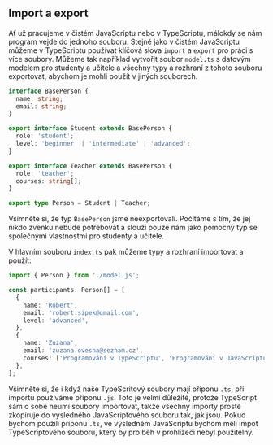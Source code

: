 ## Import a export

Ať už pracujeme v čistém JavaScriptu nebo v TypeScriptu, málokdy se nám program vejde do jednoho souboru. Stejně jako v čistém JavaScriptu můžeme v TypeScriptu používat klíčová slova `import` a `export` pro práci s více soubory. Můžeme tak například vytvořit soubor `model.ts` s datovým modelem pro studenty a učitele a všechny typy a rozhraní z tohoto souboru exportovat, abychom je mohli použít v jiných souborech.

```ts
interface BasePerson {
  name: string;
  email: string;
}

export interface Student extends BasePerson {
  role: 'student';
  level: 'beginner' | 'intermediate' | 'advanced';
}

export interface Teacher extends BasePerson {
  role: 'teacher';
  courses: string[];
}

export type Person = Student | Teacher;
```

Všimněte si, že typ `BasePerson` jsme neexportovali. Počítáme s tím, že jej nikdo zvenku nebude potřebovat a slouží pouze nám jako pomocný typ se společnými vlastnostmi pro studenty a učitele.

V hlavním souboru `index.ts` pak můžeme typy a rozhraní importovat a použít:

```ts
import { Person } from './model.js';

const participants: Person[] = [
  {
    name: 'Robert',
    email: 'robert.sipek@gmail.com',
    level: 'advanced',
  },
  {
    name: 'Zuzana',
    email: 'zuzana.ovesna@seznam.cz',
    courses: ['Programování v TypeScriptu', 'Programování v JavaScriptu'],
  },
];
```

Všimněte si, že i když naše TypeScritový soubory mají příponu `.ts`, při importu používáme příponu `.js`. Toto je velmi důležité, protože TypeScript sám o sobě neumí soubory importovat, takže všechny importy prostě zkopíruje do výsledného JavaScriptového souboru tak, jak jsou. Pokud bychom použili příponu `.ts`, ve výsledném JavaScriptu bychom měli impot TypeScriptového souboru, který by pro běh v prohlížeči nebyl použitelný.
